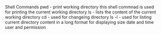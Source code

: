 Shell Commands
pwd - print working directory this shell commnad is used for printing the current working directory
ls - lists the content of the current working directory
cd - used for changeing directory
ls -l - used for listing current directory content in a long format for displaying size date and time user and permission 
